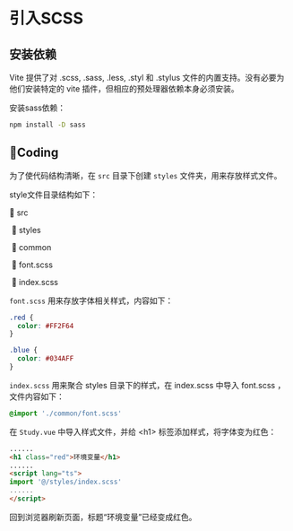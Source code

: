 # 引入SCSS

## 安装依赖

Vite 提供了对 .scss, .sass, .less, .styl 和 .stylus 文件的内置支持。没有必要为他们安装特定的 vite 插件，但相应的预处理器依赖本身必须安装。

安装sass依赖：

```bash
npm install -D sass
```

## 🌈Coding

为了使代码结构清晰，在 `src` 目录下创建 `styles` 文件夹，用来存放样式文件。

style文件目录结构如下：

📁 src

​	📁 styles

​		📁 common

​			📄 font.scss

​		📄 index.scss



`font.scss` 用来存放字体相关样式，内容如下：

```scss
.red {
  color: #FF2F64
}

.blue {
  color: #034AFF
}
```

`index.scss` 用来聚合 styles 目录下的样式，在 index.scss 中导入 font.scss ，文件内容如下：

```scss
@import './common/font.scss'
```

在 `Study.vue` 中导入样式文件，并给 \<h1\> 标签添加样式，将字体变为红色：

```html
......
<h1 class="red">环境变量</h1>
......
<script lang="ts">
import '@/styles/index.scss'
......
</script>
```

回到浏览器刷新页面，标题“环境变量”已经变成红色。

